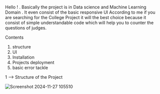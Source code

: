 Hello ! . Basically the project is in Data science and Machine Learning Domain .
It even consist of the basic responsive UI
According to me if you are searching for the College Project it will the best choice because it consist of simple understandable code which will help you to counter
the questions of judges.

Contents
1) structure
2) UI
3) Installation
4) Projects deployment
5) basic error tackle

1 --> Structure of the Project

![Screenshot 2024-11-27 105510](https://github.com/user-attachments/assets/dfbaed6a-0fd8-4819-9f05-ed6f5ca6546d)


